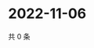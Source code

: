# 2022-11-06

共 0 条

<!-- BEGIN WEIBO -->
<!-- 最后更新时间 Sun Nov 06 2022 06:14:57 GMT+0800 (China Standard Time) -->

<!-- END WEIBO -->
